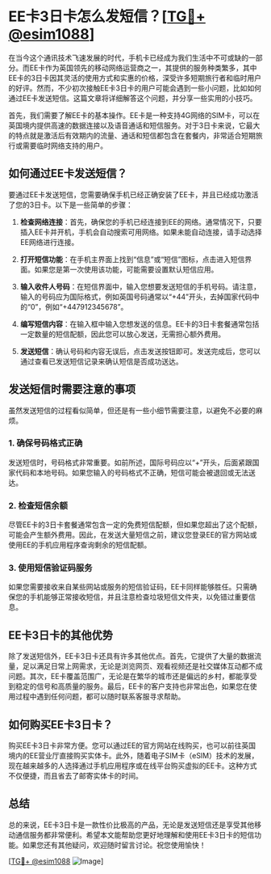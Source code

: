 # EE卡3日卡怎么发短信？[[TG💪+ @esim1088](https://t.me/s/esim1088)]

在当今这个通讯技术飞速发展的时代，手机卡已经成为我们生活中不可或缺的一部分。而EE卡作为英国领先的移动网络运营商之一，其提供的服务种类繁多，其中EE卡的3日卡因其灵活的使用方式和实惠的价格，深受许多短期旅行者和临时用户的好评。然而，不少初次接触EE卡3日卡的用户可能会遇到一些小问题，比如如何通过EE卡发送短信。这篇文章将详细解答这个问题，并分享一些实用的小技巧。

首先，我们需要了解EE卡的基本操作。EE卡是一种支持4G网络的SIM卡，可以在英国境内提供高速的数据连接以及语音通话和短信服务。对于3日卡来说，它最大的特点就是激活后有效期内的流量、通话和短信都包含在套餐内，非常适合短期旅行或需要临时网络支持的用户。

## **如何通过EE卡发送短信？**

要通过EE卡发送短信，您需要确保手机已经正确安装了EE卡，并且已经成功激活了您的3日卡。以下是一些简单的步骤：

1. **检查网络连接**：首先，确保您的手机已经连接到EE的网络。通常情况下，只要插入EE卡并开机，手机会自动搜索可用网络。如果未能自动连接，请手动选择EE网络进行连接。

2. **打开短信功能**：在手机主界面上找到“信息”或“短信”图标，点击进入短信界面。如果您是第一次使用该功能，可能需要设置默认短信应用。

3. **输入收件人号码**：在短信界面中，输入您想要发送短信的手机号码。请注意，输入的号码应为国际格式，例如英国号码通常以“+44”开头，去掉国家代码中的“0”，例如“+447912345678”。

4. **编写短信内容**：在输入框中输入您想发送的信息。EE卡的3日卡套餐通常包括一定数量的短信配额，因此您可以放心发送，无需担心额外费用。

5. **发送短信**：确认号码和内容无误后，点击发送按钮即可。发送完成后，您可以通过查看已发送短信记录来确认短信是否成功送达。

## **发送短信时需要注意的事项**

虽然发送短信的过程看似简单，但还是有一些小细节需要注意，以避免不必要的麻烦。

### **1. 确保号码格式正确**

发送短信时，号码格式非常重要。如前所述，国际号码应以“+”开头，后面紧跟国家代码和本地号码。如果您输入的号码格式不正确，短信可能会被退回或无法送达。

### **2. 检查短信余额**

尽管EE卡的3日卡套餐通常包含一定的免费短信配额，但如果您超出了这个配额，可能会产生额外费用。因此，在发送大量短信之前，建议您登录EE的官方网站或使用EE的手机应用程序查询剩余的短信配额。

### **3. 使用短信验证码服务**

如果您需要接收来自某些网站或服务的短信验证码，EE卡同样能够胜任。只需确保您的手机能够正常接收短信，并且注意检查垃圾短信文件夹，以免错过重要信息。

## **EE卡3日卡的其他优势**

除了发送短信外，EE卡3日卡还具有许多其他优点。首先，它提供了大量的数据流量，足以满足日常上网需求，无论是浏览网页、观看视频还是社交媒体互动都不成问题。其次，EE卡覆盖范围广，无论是在繁华的城市还是偏远的乡村，都能享受到稳定的信号和高质量的服务。最后，EE卡的客户支持也非常出色，如果您在使用过程中遇到任何问题，都可以随时联系客服寻求帮助。

## **如何购买EE卡3日卡？**

购买EE卡3日卡非常方便。您可以通过EE的官方网站在线购买，也可以前往英国境内的EE营业厅直接购买实体卡。此外，随着电子SIM卡（eSIM）技术的发展，现在越来越多的人选择通过手机应用程序或在线平台购买虚拟的EE卡。这种方式不仅便捷，而且省去了邮寄实体卡的时间。

## **总结**

总的来说，EE卡3日卡是一款性价比极高的产品，无论是发送短信还是享受其他移动通信服务都非常便利。希望本文能帮助您更好地理解和使用EE卡3日卡的短信功能。如果您还有其他疑问，欢迎随时留言讨论。祝您使用愉快！

[[TG💪+ @esim1088](https://t.me/s/esim1088) ![Image](https://i.postimg.cc/4NQfJmqS/Snipaste-2025-05-13-00-14-12.png)]